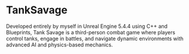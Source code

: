 # TankSavage
Developed entirely by myself in Unreal Engine 5.4.4 using C++ and Blueprints, Tank Savage is a third-person combat game where players control tanks, engage in battles, and navigate dynamic environments with advanced AI and physics-based mechanics.
